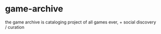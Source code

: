 # game-archive
the game archive is cataloging project of all games ever, + social discovery / curation
